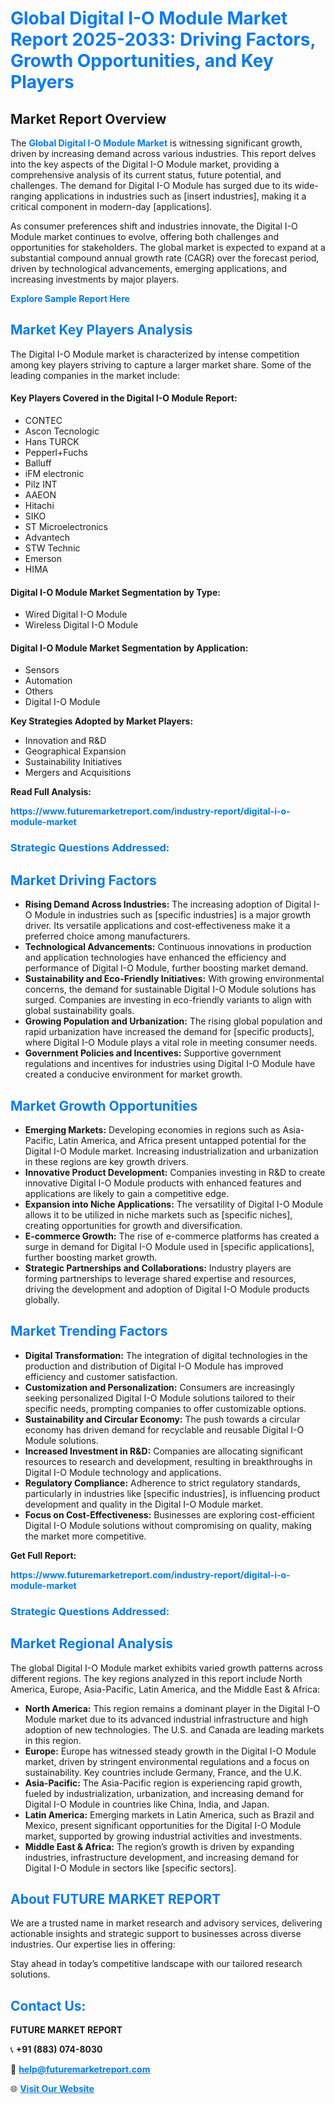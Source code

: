 <h1 style="color: #007BFF;">Global Digital I-O Module Market Report 2025-2033: Driving Factors, Growth Opportunities, and Key Players</h1>

<section id="overview">
<h2>Market Report Overview</h2>
<p>The <a href="https://www.futuremarketreport.com/industry-report/digital-i-o-module-market" style="color: #007BFF; text-decoration: none;"><strong>Global Digital I-O Module Market</strong></a> is witnessing significant growth, driven by increasing demand across various industries. This report delves into the key aspects of the Digital I-O Module market, providing a comprehensive analysis of its current status, future potential, and challenges. The demand for Digital I-O Module has surged due to its wide-ranging applications in industries such as [insert industries], making it a critical component in modern-day [applications].</p>
<p>As consumer preferences shift and industries innovate, the Digital I-O Module market continues to evolve, offering both challenges and opportunities for stakeholders. The global market is expected to expand at a substantial compound annual growth rate (CAGR) over the forecast period, driven by technological advancements, emerging applications, and increasing investments by major players.</p>
</section>

<section id="overview">
<p><a href="https://www.futuremarketreport.com/request-sample/reportId=112730" style="color: #007BFF; text-decoration: none;"><strong>Explore Sample Report Here</strong></a></p>
</section>

<section id="key-players">
<h2 style="color: #007BFF;">Market Key Players Analysis</h2>
<p>The Digital I-O Module market is characterized by intense competition among key players striving to capture a larger market share. Some of the leading companies in the market include:</p>
<h4>Key Players Covered in the Digital I-O Module Report:</h4>
<ul><li>CONTEC</li><li>Ascon Tecnologic</li><li>Hans TURCK</li><li>Pepperl+Fuchs</li><li>Balluff</li><li>iFM electronic</li><li>Pilz INT</li><li>AAEON</li><li>Hitachi</li><li>SIKO</li><li>ST Microelectronics</li><li>Advantech</li><li>STW Technic</li><li>Emerson</li><li>HIMA</li></ul>
<h4>Digital I-O Module Market Segmentation by Type:</h4>
<ul><li>Wired Digital I-O Module</li><li>Wireless Digital I-O Module</li></ul>

<h4>Digital I-O Module Market Segmentation by Application:</h4>
<ul><li>Sensors</li><li>Automation</li><li>Others</li><li>Digital I-O Module</li></ul>
<p><strong>Key Strategies Adopted by Market Players:</strong></p>
<ul>
<li>Innovation and R&D</li>
<li>Geographical Expansion</li>
<li>Sustainability Initiatives</li>
<li>Mergers and Acquisitions</li>
</ul>
</section>

<section>
<p><strong>Read Full Analysis: </strong></p><a href="https://www.futuremarketreport.com/industry-report/digital-i-o-module-market" style="color: #007BFF; text-decoration: none;"><strong>https://www.futuremarketreport.com/industry-report/digital-i-o-module-market</strong></a>
<h3 style="color: #007BFF;">Strategic Questions Addressed:</h3>
</section>

<section id="driving-factors">
<h2 style="color: #007BFF;">Market Driving Factors</h2>
<ul>
<li><strong>Rising Demand Across Industries:</strong> The increasing adoption of Digital I-O Module in industries such as [specific industries] is a major growth driver. Its versatile applications and cost-effectiveness make it a preferred choice among manufacturers.</li>
<li><strong>Technological Advancements:</strong> Continuous innovations in production and application technologies have enhanced the efficiency and performance of Digital I-O Module, further boosting market demand.</li>
<li><strong>Sustainability and Eco-Friendly Initiatives:</strong> With growing environmental concerns, the demand for sustainable Digital I-O Module solutions has surged. Companies are investing in eco-friendly variants to align with global sustainability goals.</li>
<li><strong>Growing Population and Urbanization:</strong> The rising global population and rapid urbanization have increased the demand for [specific products], where Digital I-O Module plays a vital role in meeting consumer needs.</li>
<li><strong>Government Policies and Incentives:</strong> Supportive government regulations and incentives for industries using Digital I-O Module have created a conducive environment for market growth.</li>
</ul>
</section>

<section id="growth-opportunities">
<h2 style="color: #007BFF;">Market Growth Opportunities</h2>
<ul>
<li><strong>Emerging Markets:</strong> Developing economies in regions such as Asia-Pacific, Latin America, and Africa present untapped potential for the Digital I-O Module market. Increasing industrialization and urbanization in these regions are key growth drivers.</li>
<li><strong>Innovative Product Development:</strong> Companies investing in R&D to create innovative Digital I-O Module products with enhanced features and applications are likely to gain a competitive edge.</li>
<li><strong>Expansion into Niche Applications:</strong> The versatility of Digital I-O Module allows it to be utilized in niche markets such as [specific niches], creating opportunities for growth and diversification.</li>
<li><strong>E-commerce Growth:</strong> The rise of e-commerce platforms has created a surge in demand for Digital I-O Module used in [specific applications], further boosting market growth.</li>
<li><strong>Strategic Partnerships and Collaborations:</strong> Industry players are forming partnerships to leverage shared expertise and resources, driving the development and adoption of Digital I-O Module products globally.</li>
</ul>
</section>

<section id="trending-factors">
<h2 style="color: #007BFF;">Market Trending Factors</h2>
<ul>
<li><strong>Digital Transformation:</strong> The integration of digital technologies in the production and distribution of Digital I-O Module has improved efficiency and customer satisfaction.</li>
<li><strong>Customization and Personalization:</strong> Consumers are increasingly seeking personalized Digital I-O Module solutions tailored to their specific needs, prompting companies to offer customizable options.</li>
<li><strong>Sustainability and Circular Economy:</strong> The push towards a circular economy has driven demand for recyclable and reusable Digital I-O Module solutions.</li>
<li><strong>Increased Investment in R&D:</strong> Companies are allocating significant resources to research and development, resulting in breakthroughs in Digital I-O Module technology and applications.</li>
<li><strong>Regulatory Compliance:</strong> Adherence to strict regulatory standards, particularly in industries like [specific industries], is influencing product development and quality in the Digital I-O Module market.</li>
<li><strong>Focus on Cost-Effectiveness:</strong> Businesses are exploring cost-efficient Digital I-O Module solutions without compromising on quality, making the market more competitive.</li>
</ul>
</section>

<section>
<p><strong>Get Full Report: </strong></p><a href="https://www.futuremarketreport.com/industry-report/digital-i-o-module-market" style="color: #007BFF; text-decoration: none;"><strong>https://www.futuremarketreport.com/industry-report/digital-i-o-module-market</strong></a>
<h3 style="color: #007BFF;">Strategic Questions Addressed:</h3>
</section>


<section id="regional-analysis">
<h2 style="color: #007BFF;">Market Regional Analysis</h2>
<p>The global Digital I-O Module market exhibits varied growth patterns across different regions. The key regions analyzed in this report include North America, Europe, Asia-Pacific, Latin America, and the Middle East & Africa:</p>
<ul>
<li><strong>North America:</strong> This region remains a dominant player in the Digital I-O Module market due to its advanced industrial infrastructure and high adoption of new technologies. The U.S. and Canada are leading markets in this region.</li>
<li><strong>Europe:</strong> Europe has witnessed steady growth in the Digital I-O Module market, driven by stringent environmental regulations and a focus on sustainability. Key countries include Germany, France, and the U.K.</li>
<li><strong>Asia-Pacific:</strong> The Asia-Pacific region is experiencing rapid growth, fueled by industrialization, urbanization, and increasing demand for Digital I-O Module in countries like China, India, and Japan.</li>
<li><strong>Latin America:</strong> Emerging markets in Latin America, such as Brazil and Mexico, present significant opportunities for the Digital I-O Module market, supported by growing industrial activities and investments.</li>
<li><strong>Middle East & Africa:</strong> The region’s growth is driven by expanding industries, infrastructure development, and increasing demand for Digital I-O Module in sectors like [specific sectors].</li>
</ul>
</section>

<footer>
<h2 style="color: #007BFF;">About FUTURE MARKET REPORT</h2>
<p>We are a trusted name in market research and advisory services, delivering actionable insights and strategic support to businesses across diverse industries. Our expertise lies in offering:</p>

<p>Stay ahead in today’s competitive landscape with our tailored research solutions.</p>

<h2 style="color: #007BFF;">Contact Us:</h2>
<p><strong>FUTURE MARKET REPORT</strong></p>
<p>📞 <strong>+91 (883) 074-8030</strong></p>
<p>📧 <strong><a href="mailto:help@futuremarketreport.com" style="color: #007BFF;">help@futuremarketreport.com</a></strong></p>
<p>🌐 <strong><a href="https://www.futuremarketreport.com/" style="color: #007BFF;">Visit Our Website</a></strong></p>
</footer>